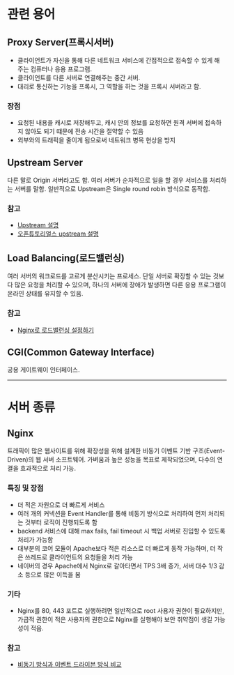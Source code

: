 # 관련 용어
## Proxy Server(프록시서버)
* 클라이언트가 자신을 통해 다른 네트워크 서비스에 간접적으로 접속할 수 있게 해 주는 컴퓨터나 응용 프로그램.
* 클라이언트를 다른 서버로 연결해주는 중간 서버.
* 대리로 통신하는 기능을 프록시, 그 역할을 하는 것을 프록시 서버라고 함.
### 장점
* 요청된 내용을 캐시로 저장해두고, 캐시 안의 정보를 요청하면 원격 서버에 접속하지 않아도 되기 떄문에 전송 시간을 절약할 수 있음
* 외부와의 트래픽을 줄이게 됨으로써 네트워크 병목 현상을 방지

## Upstream Server
다른 말로 Origin 서버라고도 함. 여러 서버가 순차적으로 일을 할 경우 서비스를 처리하는 서버를 말함. 일반적으로 Upstream은 Single round robin 방식으로 동작함.
### 참고
* [Upstream 설명](http://nginxisnotproblem.blogspot.com/2014/11/05-upstream.html)
* [오픈튜토리얼스 upstream 설명](https://opentutorials.org/module/384/4328)

## Load Balancing(로드밸런싱)
여러 서버의 워크로드를 고르게 분산시키는 프로세스. 단일 서버로 확장할 수 있는 것보다 많은 요청을 처리할 수 있으며, 하나의 서버에 장애가 발생하면 다른 응용 프로그램이 온라인 상태를 유지할 수 있음.
### 참고
* [Nginx로 로드밸런싱 설정하기](https://judo0179.tistory.com/16)

## CGI(Common Gateway Interface)
공용 게이트웨이 인터페이스.

***

# 서버 종류
## Nginx
트래픽이 많은 웹사이트를 위해 확장성을 위해 설계한 비동기 이벤트 기반 구조(Event-Driven)의 웹 서버 소프트웨어. 가벼움과 높은 성능을 목표로 제작되었으며, 다수의 연결을 효과적으로 처리 가능.

### 특징 및 장점
* 더 적은 자원으로 더 빠르게 서비스
* 여러 개의 커넥션을 Event Handler를 통해 비동기 방식으로 처리하여 먼저 처리되는 것부터 로직이 진행되도록 함
* backend 서비스에 대해 max fails, fail timeout 시 백업 서버로 진입할 수 있도록 처리가 가능함
* 대부분의 코어 모듈이 Apache보다 적은 리소스로 더 빠르게 동작 가능하며, 더 작은 쓰레드로 클라이언트의 요청들을 처리 가능
* 네이버의 경우 Apache에서 Nginx로 갈아타면서 TPS 3배 증가, 서버 대수 1/3 감소 등으로 많은 이득을 봄

### 기타
* Nginx를 80, 443 포트로 실행하려면 일반적으로 root 사용자 권한이 필요하지만, 가급적 권한이 적은 사용자의 권한으로 Nginx를 실행해야 보안 취약점이 생길 가능성이 적음.

### 참고
* [비동기 방식과 이벤트 드라이븐 방식 비교](https://jhc9639.blog.me/221108496101?Redirect=Log&from=postView)
